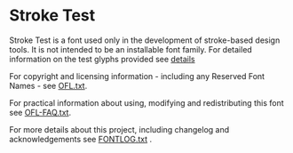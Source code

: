 # Stroke Test

Stroke Test is a font used only in the development of stroke-based design tools. It is not intended to be an installable font family. For detailed information on the test glyphs provided see [details](documentation/details.md)

For copyright and licensing information - including any Reserved Font Names - see [OFL.txt](OFL.txt).

For practical information about using, modifying and redistributing this font see [OFL-FAQ.txt](OFL-FAQ.txt).

For more details about this project, including changelog and acknowledgements see [FONTLOG.txt](FONTLOG.txt)
.
